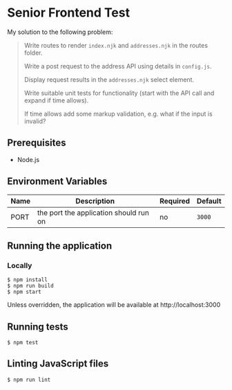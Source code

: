 # Senior Frontend Test

My solution to the following problem:

> Write routes to render `index.njk` and `addresses.njk` in the routes folder.
>
> Write a post request to the address API using details in `config.js`.
>
> Display request results in the `addresses.njk` select element.
>
> Write suitable unit tests for functionality (start with the API call and expand if time allows).
>
> If time allows add some markup validation, e.g. what if the input is invalid?

## Prerequisites

* Node.js

## Environment Variables

| Name | Description                            | Required | Default
|------|----------------------------------------|----------|-
| PORT | the port the application should run on | no       | `3000`

## Running the application

### Locally

```
$ npm install
$ npm run build
$ npm start
```

Unless overridden, the application will be available at http://localhost:3000

## Running tests

```
$ npm test
```

## Linting JavaScript files

```
$ npm run lint
```
